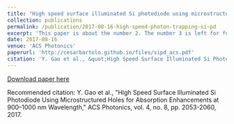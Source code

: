 ```yaml
---
title: "High speed surface illuminated Si photodiode using microstructured holes for absorption enhancements at 900–1000nm wavelength"
collection: publications
permalink: /publication/2017-08-16-high-speed-photon-trapping-si-pd
excerpt: 'This paper is about the number 2. The number 3 is left for future work.'
date: 2017-08-16
venue: 'ACS Photonics'
paperurl: 'http://cesarbartolo.github.io/files/sipd_acs.pdf'
citation: 'Y. Gao et al., &quot;High Speed Surface Illuminated Si Photodiode Using Microstructured Holes for Absorption Enhancements at 900–1000 nm Wavelength,&quot; ACS Photonics, vol. 4, no. 8, pp. 2053-2060, 2017.'
---
```

[Download paper here](http://cesarbartolo.github.io/files/sipd_acs.pdf)

Recommended citation: Y. Gao et al., "High Speed Surface Illuminated Si Photodiode Using Microstructured Holes for Absorption Enhancements at 900–1000 nm Wavelength," ACS Photonics, vol. 4, no. 8, pp. 2053-2060, 2017.
